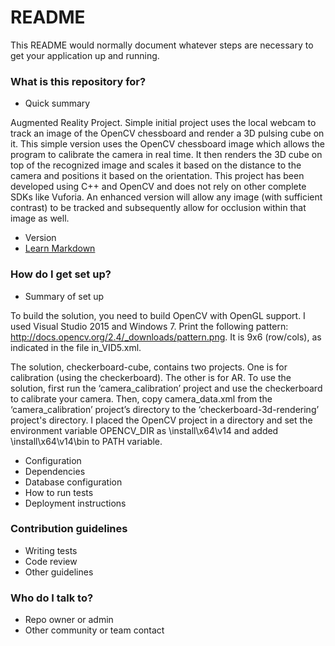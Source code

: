 # README #

This README would normally document whatever steps are necessary to get your application up and running.

### What is this repository for? ###

* Quick summary

Augmented Reality Project.
Simple initial project uses the local webcam to track an image of the OpenCV chessboard and render a 3D pulsing cube on it. This simple version uses the OpenCV chessboard image which allows the program to calibrate the camera in real time. It then renders the 3D cube on top of the recognized image and scales it based on the distance to the camera and positions it based on the orientation. This project has been developed using C++ and OpenCV and does not rely on other complete SDKs like Vuforia. An enhanced version will allow any image (with sufficient contrast) to be tracked and subsequently allow for occlusion within that image as well.

* Version
* [Learn Markdown](https://bitbucket.org/tutorials/markdowndemo)

### How do I get set up? ###

* Summary of set up

To build the solution, you need to build OpenCV with OpenGL support.  I used Visual Studio 2015 and Windows 7.  Print the following pattern:  http://docs.opencv.org/2.4/_downloads/pattern.png.  It is 9x6 (row/cols), as indicated in the file in_VID5.xml.

The solution, checkerboard-cube, contains two projects.  One is for calibration (using the checkerboard).  The other is for AR.  To use the solution, first run the ‘camera_calibration’ project and use the checkerboard to calibrate your camera.  Then, copy camera_data.xml from the ‘camera_calibration’ project’s directory to the ‘checkerboard-3d-rendering’ project's directory.
I placed the OpenCV project in a directory and set the environment variable OPENCV_DIR as <directory>\install\x64\v14 and added <directory>\install\x64\v14\bin to PATH variable.


* Configuration
* Dependencies
* Database configuration
* How to run tests
* Deployment instructions

### Contribution guidelines ###

* Writing tests
* Code review
* Other guidelines

### Who do I talk to? ###

* Repo owner or admin
* Other community or team contact